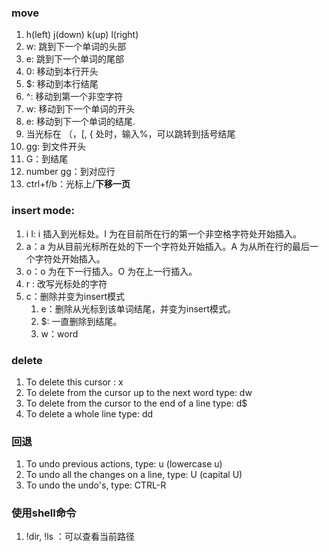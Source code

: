 ### move
1. h(left) j(down) k(up) l(right)
2. w: 跳到下一个单词的头部
3. e: 跳到下一个单词的尾部
4. 0: 移动到本行开头
5. $: 移动到本行结尾
6. ^: 移动到第一个非空字符
7. w: 移动到下一个单词的开头
8. e: 移动到下一个单词的结尾.
9. 当光标在 （，\[, { 处时，输入%，可以跳转到括号结尾
10. gg: 到文件开头
11. G：到结尾
12. number gg：到对应行
13. ctrl+f/b：光标上/**下移一页**
###  insert mode:
1. i I: i 插入到光标处。I 为在目前所在行的第一个非空格字符处开始插入。
2. a：a 为从目前光标所在处的下一个字符处开始插入。A 为从所在行的最后一个字符处开始插入。
3. o：o 为在下一行插入。O 为在上一行插入。
4. r : 改写光标处的字符
5. c：删除并变为insert模式
	1. e：删除从光标到该单词结尾，并变为insert模式。
	2. $: 一直删除到结尾。
	3. w：word
### delete 
1. To delete this cursor : x
2. To delete from the cursor up to the next word type:    dw
3. To delete from the cursor to the end of a line type:    d$
4. To delete a whole line type:    dd
### 回退
1. To undo previous actions, type:           u  (lowercase u)
2. To undo all the changes on a line, type:  U  (capital U)
3. To undo the undo's, type:                 CTRL-R      

### 使用shell命令
1. !dir, !ls ：可以查看当前路径